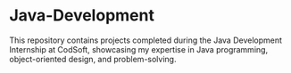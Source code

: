 # Java-Development
This repository contains projects completed during the Java Development Internship at CodSoft, showcasing my expertise in Java programming, object-oriented design, and problem-solving.
